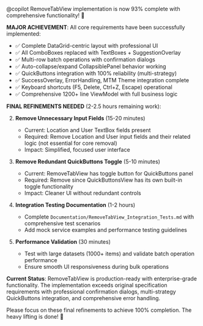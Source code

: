 @copilot RemoveTabView implementation is now 93% complete with comprehensive functionality! 🎉

**MAJOR ACHIEVEMENT**: All core requirements have been successfully implemented:
- ✅ Complete DataGrid-centric layout with professional UI
- ✅ All ComboBoxes replaced with TextBoxes + SuggestionOverlay
- ✅ Multi-row batch operations with confirmation dialogs
- ✅ Auto-collapse/expand CollapsiblePanel behavior working
- ✅ QuickButtons integration with 100% reliability (multi-strategy)
- ✅ SuccessOverlay, ErrorHandling, MTM Theme integration complete
- ✅ Keyboard shortcuts (F5, Delete, Ctrl+Z, Escape) operational
- ✅ Comprehensive 1200+ line ViewModel with full business logic

**FINAL REFINEMENTS NEEDED** (2-2.5 hours remaining work):

2. **Remove Unnecessary Input Fields** (15-20 minutes)
   - Current: Location and User TextBox fields present
   - Required: Remove Location and User input fields and their related logic (not essential for core removal)
   - Impact: Simplified, focused user interface

3. **Remove Redundant QuickButtons Toggle** (5-10 minutes)
   - Current: RemoveTabView has toggle button for QuickButtons panel
   - Required: Remove since QuickButtonsView has its own built-in toggle functionality
   - Impact: Cleaner UI without redundant controls

4. **Integration Testing Documentation** (1-2 hours)  
   - Complete `Documentation/RemoveTabView_Integration_Tests.md` with comprehensive test scenarios
   - Add mock service examples and performance testing guidelines

5. **Performance Validation** (30 minutes)
   - Test with large datasets (1000+ items) and validate batch operation performance
   - Ensure smooth UI responsiveness during bulk operations

**Current Status**: RemoveTabView is production-ready with enterprise-grade functionality. The implementation exceeds original specification requirements with professional confirmation dialogs, multi-strategy QuickButtons integration, and comprehensive error handling.

Please focus on these final refinements to achieve 100% completion. The heavy lifting is done! 🚀
